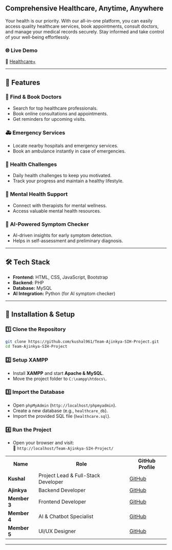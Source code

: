 ## **Comprehensive Healthcare, Anytime, Anywhere**  
Your health is our priority. With our all-in-one platform, you can easily access quality healthcare services, book appointments, consult doctors, and manage your medical records securely. Stay informed and take control of your well-being effortlessly.  

### **🌐 Live Demo**  
🔗 [Healthcare+](http://healthcareplus.infinityfreeapp.com/)  

---

## **🚀 Features**  

### 🏥 **Find & Book Doctors**  
- Search for top healthcare professionals.  
- Book online consultations and appointments.  
- Get reminders for upcoming visits.  

### 🚑 **Emergency Services**  
- Locate nearby hospitals and emergency services.  
- Book an ambulance instantly in case of emergencies.  

### 💪 **Health Challenges**  
- Daily health challenges to keep you motivated.  
- Track your progress and maintain a healthy lifestyle.  

### 🧠 **Mental Health Support**  
- Connect with therapists for mental wellness.  
- Access valuable mental health resources.  

### 🤖 **AI-Powered Symptom Checker**  
- AI-driven insights for early symptom detection.  
- Helps in self-assessment and preliminary diagnosis.  



---

## **🛠️ Tech Stack**  
- **Frontend:** HTML, CSS, JavaScript, Bootstrap  
- **Backend:** PHP  
- **Database:** MySQL  
- **AI Integration:** Python (for AI symptom checker)  

---

## **📌 Installation & Setup**  

### **1️⃣ Clone the Repository**  
```bash
git clone https://github.com/kushal961/Team-Ajinkya-SIH-Project.git
cd Team-Ajinkya-SIH-Project
```

### **2️⃣ Setup XAMPP**  
- Install **XAMPP** and start **Apache & MySQL**.  
- Move the project folder to `C:\xampp\htdocs\`.  

### **3️⃣ Import the Database**  
- Open `phpMyAdmin` (`http://localhost/phpmyadmin`).  
- Create a new database (e.g., `healthcare_db`).  
- Import the provided SQL file (`healthcare.sql`).  

### **4️⃣ Run the Project**  
- Open your browser and visit:  
  🔗 `http://localhost/Team-Ajinkya-SIH-Project/`
<table>
  <tr>
    <th>Name</th>
    <th>Role</th>
    <th>GitHub Profile</th>
  </tr>
  <tr>
    <td><b>Kushal</b></td>
    <td>Project Lead & Full-Stack Developer</td>
    <td><a href="https://github.com/kushal961">GitHub</a></td>
  </tr>
  <tr>
    <td><b>Ajinkya</b></td>
    <td>Backend Developer</td>
    <td><a href="#">GitHub</a></td>
  </tr>
  <tr>
    <td><b>Member 3</b></td>
    <td>Frontend Developer</td>
    <td><a href="#">GitHub</a></td>
  </tr>
  <tr>
    <td><b>Member 4</b></td>
    <td>AI & Chatbot Specialist</td>
    <td><a href="#">GitHub</a></td>
  </tr>
  <tr>
    <td><b>Member 5</b></td>
    <td>UI/UX Designer</td>
    <td><a href="#">GitHub</a></td>
  </tr>
</table>




---




